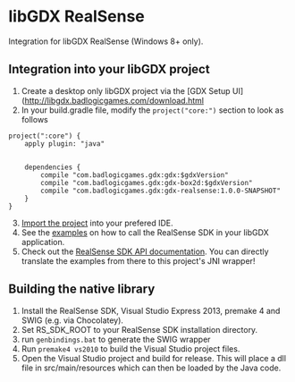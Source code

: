 # libGDX RealSense
Integration for libGDX RealSense (Windows 8+ only).

## Integration into your libGDX project
1) Create a desktop only libGDX project via the [GDX Setup UI](http://libgdx.badlogicgames.com/download.html
2) In your build.gradle file, modify the `project("core:")` section to look as follows
```
project(":core") {
    apply plugin: "java"


    dependencies {
        compile "com.badlogicgames.gdx:gdx:$gdxVersion"
        compile "com.badlogicgames.gdx:gdx-box2d:$gdxVersion"
        compile "com.badlogicgames.gdx:gdx-realsense:1.0.0-SNAPSHOT"
    }
}
```
3) [Import the project](https://github.com/libgdx/libgdx/wiki/Gradle-and-Eclipse) into your prefered IDE.
4) See the [examples](https://github.com/libgdx/gdx-realsense/tree/master/tests/com/badlogic/realsense) on how to call the RealSense SDK in your libGDX application. 
5) Check out the [RealSense SDK API documentation](https://software.intel.com/en-us/realsense/documentation). You can directly translate the examples from there to this project's JNI wrapper!

## Building the native library
1) Install the RealSense SDK, Visual Studio Express 2013, premake 4 and SWIG (e.g. via Chocolatey).
2) Set RS_SDK_ROOT to your RealSense SDK installation directory.
3) run `genbindings.bat` to generate the SWIG wrapper
4) Run `premake4 vs2010` to build the Visual Studio project files.
5) Open the Visual Studio project and build for release. This will place a dll file in src/main/resources which can then be loaded by the Java code.
